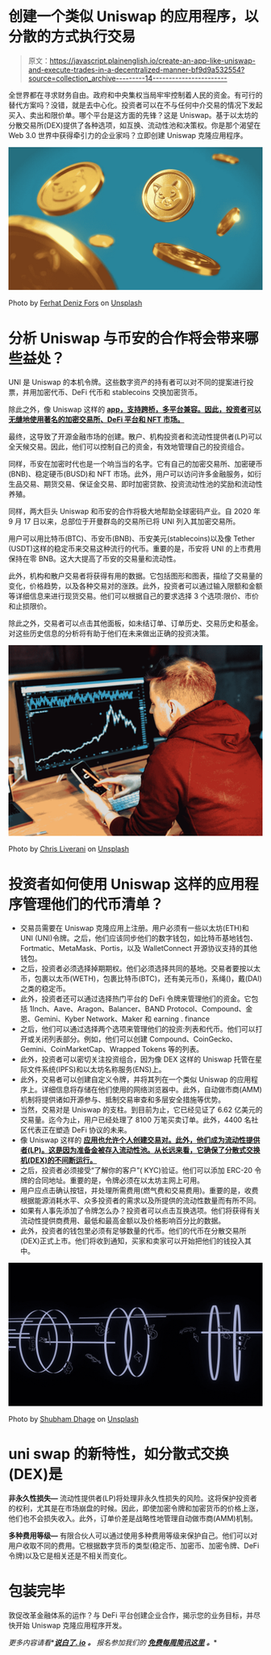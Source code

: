 # 创建一个类似 Uniswap 的应用程序，以分散的方式执行交易

> 原文：<https://javascript.plainenglish.io/create-an-app-like-uniswap-and-execute-trades-in-a-decentralized-manner-bf9d9a532554?source=collection_archive---------14----------------------->

全世界都在寻求财务自由。政府和中央集权当局牢牢控制着人民的资金。有可行的替代方案吗？没错，就是去中心化。投资者可以在不与任何中介交易的情况下发起买入、卖出和限价单。哪个平台是这方面的先锋？这是 Uniswap。基于以太坊的分散交易所(DEX)提供了各种选项，如互换、流动性池和决策权。你是那个渴望在 Web 3.0 世界中获得牵引力的企业家吗？立即创建 Uniswap 克隆应用程序。

![](img/3ecbe9f24c71c8bb2448742fa1ff7ece.png)

Photo by [Ferhat Deniz Fors](https://unsplash.com/@ferhat?utm_source=medium&utm_medium=referral) on [Unsplash](https://unsplash.com?utm_source=medium&utm_medium=referral)

# **分析 Uniswap 与币安的合作将会带来哪些益处？**

UNI 是 Uniswap 的本机令牌。这些数字资产的持有者可以对不同的提案进行投票，并用加密代币、DeFi 代币和 stablecoins 交换加密货币。

除此之外，像 Uniswap 这样的 [**app，支持跨桥，多平台兼容。因此，投资者可以无缝地使用著名的加密交易所、DeFi 平台和 NFT 市场。**](https://www.appdupe.com/uniswap-clone)

最终，这导致了开源金融市场的创建。散户、机构投资者和流动性提供者(LP)可以全天候交易。因此，他们可以控制自己的资金，有效地管理自己的投资组合。

同样，币安在加密时代也是一个响当当的名字。它有自己的加密交易所、加密硬币(BNB)、稳定硬币(BUSD)和 NFT 市场。此外，用户可以访问许多金融服务，如衍生品交易、期货交易、保证金交易、即时加密贷款、投资流动性池的奖励和流动性养殖。

同样，两大巨头 Uniswap 和币安的合作将极大地帮助全球密码产业。自 2020 年 9 月 17 日以来，总部位于开曼群岛的交易所已将 UNI 列入其加密交易所。

用户可以用比特币(BTC)、币安币(BNB)、币安美元(stablecoins)以及像 Tether (USDT)这样的稳定币来交易这种流行的代币。重要的是，币安将 UNI 的上市费用保持在零 BNB。这大大提高了币安的交易量和流动性。

此外，机构和散户交易者将获得有用的数据。它包括图形和图表，描绘了交易量的变化，价格趋势，以及各种交易对的涨跌。此外，投资者可以通过输入限额和金额等详细信息来进行现货交易。他们可以根据自己的要求选择 3 个选项:限价、市价和止损限价。

除此之外，交易者可以点击其他面板，如未结订单、订单历史、交易历史和基金。对这些历史信息的分析将有助于他们在未来做出正确的投资决策。

![](img/0c2ff62e7353b012ab57dc0ea76991b9.png)

Photo by [Chris Liverani](https://unsplash.com/@chrisliverani?utm_source=medium&utm_medium=referral) on [Unsplash](https://unsplash.com?utm_source=medium&utm_medium=referral)

# 投资者如何使用 Uniswap 这样的应用程序管理他们的代币清单？

*   交易员需要在 Uniswap 克隆应用上注册。用户必须有一些以太坊(ETH)和 UNI (UNI)令牌。之后，他们应该同步他们的数字钱包，如比特币基地钱包、Fortmatic、MetaMask、Portis，以及 WalletConnect 开源协议支持的其他钱包。
*   之后，投资者必须选择掉期期权。他们必须选择共同的基地。交易者要按以太币，包裹以太币(WETH)，包裹比特币(BTC)，还有美元币()，系绳()，戴(DAI)之类的稳定币。
*   此外，投资者还可以通过选择热门平台的 DeFi 令牌来管理他们的资金。它包括 1Inch、Aave、Aragon、Balancer、BAND Protocol、Compound、金恩、Gemini、Kyber Network、Maker 和 earning . finance
*   之后，他们可以通过选择两个选项来管理他们的投资:列表和代币。他们可以打开或关闭列表部分。例如，他们可以创建 Compound、CoinGecko、Gemini、CoinMarketCap、Wrapped Tokens 等的列表。
*   此外，投资者可以密切关注投资组合，因为像 DEX 这样的 Uniswap 托管在星际文件系统(IPFS)和以太坊名称服务(ENS)上。
*   此外，交易者可以创建自定义令牌，并将其列在一个类似 Uniswap 的应用程序上。详细信息将存储在他们使用的网络浏览器中。此外，自动做市商(AMM)机制将提供诸如开源参与、抵制交易审查和多层安全措施等优势。
*   当然，交易对是 Uniswap 的支柱。到目前为止，它已经见证了 6.62 亿美元的交易量。迄今为止，用户已经处理了 8100 万笔买卖订单。此外，4400 名社区代表正在塑造 DeFi 协议的未来。
*   像 Uniswap 这样的 [**应用也允许个人创建交易对。此外，他们成为流动性提供者(LP)。这是因为准备金被存入流动性池。从长远来看，它确保了分散式交换机(DEX)的不间断运行。**](https://www.appdupe.com/uniswap-clone)
*   之后，投资者必须接受“了解你的客户”( KYC)验证。他们可以添加 ERC-20 令牌的合同地址。重要的是，令牌必须在以太坊主网上可用。
*   用户应点击确认按钮，并处理所需费用(燃气费和交易费用)。重要的是，收费根据能源消耗水平、众多投资者的需求以及所提供的流动性数量而有所不同。
*   如果有人事先添加了令牌怎么办？投资者可以点击互换选项。他们将获得有关流动性提供商费用、最低和最高金额以及价格影响百分比的数据。
*   此外，投资者的钱包里必须有足够数量的代币。他们的代币在分散交易所(DEX)正式上市。他们将收到通知，买家和卖家可以开始把他们的钱投入其中。

![](img/f78d430e2de1a7e019be319047dd893c.png)

Photo by [Shubham Dhage](https://unsplash.com/@theshubhamdhage?utm_source=medium&utm_medium=referral) on [Unsplash](https://unsplash.com?utm_source=medium&utm_medium=referral)

# **uni swap 的新特性，如分散式交换(DEX)是**

**非永久性损失—** 流动性提供者(LP)将处理非永久性损失的风险。这将保护投资者的权利，尤其是在市场崩盘的时候。因此，即使加密令牌和加密货币的价格上涨，他们也不会损失收入。此外，订单价差是战略性地管理自动做市商(AMM)机制。

**多种费用等级—** 有限合伙人可以通过使用多种费用等级来保护自己。他们可以对用户收取不同的费用。它根据数字货币的类型(稳定币、加密币、加密令牌、DeFi 令牌)以及它是相关还是不相关而变化。

# **包装完毕**

敦促改革金融体系的运作？与 DeFi 平台创建企业合作，揭示您的业务目标，并尽快开始 Uniswap 克隆应用程序开发。

*更多内容请看**[***说白了. io***](http://plainenglish.io/) ***。*** *报名参加我们的* [***免费每周简讯这里***](http://newsletter.plainenglish.io/) ***。****